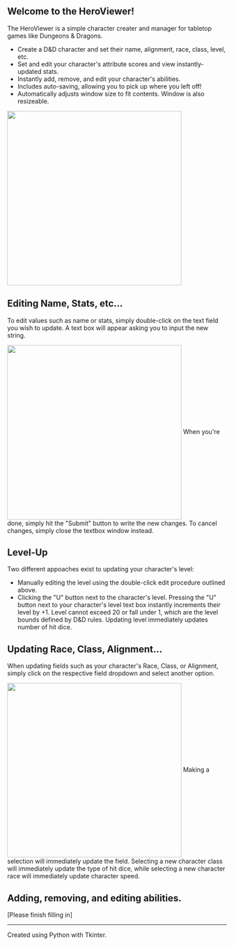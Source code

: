 ## Welcome to the HeroViewer!
The HeroViewer is a simple character creater and manager for tabletop games like Dungeons & Dragons.
- Create a D&D character and set their name, alignment, race, class, level, etc.
- Set and edit your character's attribute scores and view instantly-updated stats.
- Instantly add, remove, and edit your character's abilities.
- Includes auto-saving, allowing you to pick up where you left off!
- Automatically adjusts window size to fit contents. Window is also resizeable.

<!-- Demo Image of Software -->
<image align="center" src="https://user-images.githubusercontent.com/39421939/134764748-3eb24877-a564-4eb5-8768-0ecc2996de03.png" height="400"> 

## Editing Name, Stats, etc... 
To edit values such as name or stats, simply double-click on the text field you wish to update. A text box will appear asking you to input the new string.
<!-- Demo Image of Software -->
<image align="center" src="https://user-images.githubusercontent.com/39421939/134764947-fd058899-4992-4565-bc7b-8f00d812650e.png" height="400">
When you're done, simply hit the "Submit" button to write the new changes. To cancel changes, simply close the textbox window instead.
  
## Level-Up
Two different appoaches exist to updating your character's level: 
- Manually editing the level using the double-click edit procedure outlined above.
- Clicking the "U" button next to the character's level.
Pressing the "U" button next to your character's level text box instantly increments their level by +1. Level cannot exceed 20 or fall under 1, which are the level bounds defined by D&D rules. Updating level immediately updates number of hit dice.

## Updating Race, Class, Alignment...
When updating fields such as your character's Race, Class, or Alignment, simply click on the respective field dropdown and select another option.
<!-- Demo Image of Software -->
<image align="center" src="https://user-images.githubusercontent.com/39421939/134782791-0dbe2304-bd1b-4827-a983-444d2596ae16.png" height="400">
Making a selection will immediately update the field. Selecting a new character class will immediately update the type of hit dice, while selecting a new character race will immediately update character speed.
  
## Adding, removing, and editing abilities.
[Please finish filling in]

---  
Created using Python with Tkinter.
